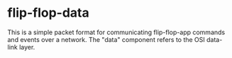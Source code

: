 # flip-flop-data

This is a simple packet format for communicating flip-flop-app commands and events over a network. The "data" component refers to the OSI data-link layer.

